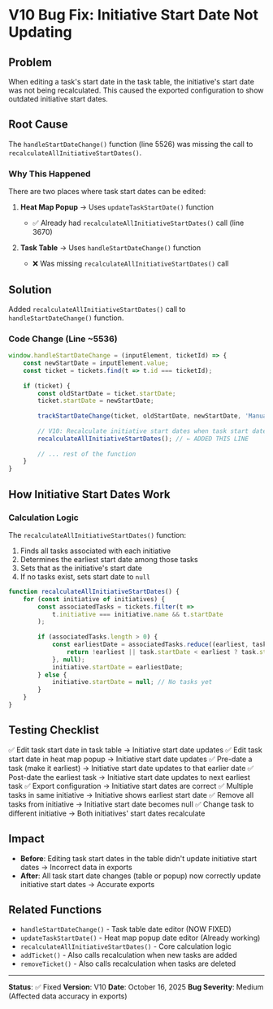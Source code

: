 # V10 Bug Fix: Initiative Start Date Not Updating

## Problem
When editing a task's start date in the task table, the initiative's start date was not being recalculated. This caused the exported configuration to show outdated initiative start dates.

## Root Cause
The `handleStartDateChange()` function (line 5526) was missing the call to `recalculateAllInitiativeStartDates()`.

### Why This Happened
There are two places where task start dates can be edited:

1. **Heat Map Popup** → Uses `updateTaskStartDate()` function
   - ✅ Already had `recalculateAllInitiativeStartDates()` call (line 3670)
   
2. **Task Table** → Uses `handleStartDateChange()` function  
   - ❌ Was missing `recalculateAllInitiativeStartDates()` call

## Solution
Added `recalculateAllInitiativeStartDates()` call to `handleStartDateChange()` function.

### Code Change (Line ~5536)
```javascript
window.handleStartDateChange = (inputElement, ticketId) => {
    const newStartDate = inputElement.value;
    const ticket = tickets.find(t => t.id === ticketId);
    
    if (ticket) {
        const oldStartDate = ticket.startDate;
        ticket.startDate = newStartDate;
        
        trackStartDateChange(ticket, oldStartDate, newStartDate, 'Manual update via UI');
        
        // V10: Recalculate initiative start dates when task start date changes
        recalculateAllInitiativeStartDates(); // ← ADDED THIS LINE
        
        // ... rest of the function
    }
}
```

## How Initiative Start Dates Work

### Calculation Logic
The `recalculateAllInitiativeStartDates()` function:
1. Finds all tasks associated with each initiative
2. Determines the earliest start date among those tasks
3. Sets that as the initiative's start date
4. If no tasks exist, sets start date to `null`

```javascript
function recalculateAllInitiativeStartDates() {
    for (const initiative of initiatives) {
        const associatedTasks = tickets.filter(t => 
            t.initiative === initiative.name && t.startDate
        );
        
        if (associatedTasks.length > 0) {
            const earliestDate = associatedTasks.reduce((earliest, task) => {
                return !earliest || task.startDate < earliest ? task.startDate : earliest;
            }, null);
            initiative.startDate = earliestDate;
        } else {
            initiative.startDate = null; // No tasks yet
        }
    }
}
```

## Testing Checklist

✅ Edit task start date in task table → Initiative start date updates
✅ Edit task start date in heat map popup → Initiative start date updates
✅ Pre-date a task (make it earliest) → Initiative start date updates to that earlier date
✅ Post-date the earliest task → Initiative start date updates to next earliest task
✅ Export configuration → Initiative start dates are correct
✅ Multiple tasks in same initiative → Initiative shows earliest start date
✅ Remove all tasks from initiative → Initiative start date becomes null
✅ Change task to different initiative → Both initiatives' start dates recalculate

## Impact
- **Before**: Editing task start dates in the table didn't update initiative start dates → Incorrect data in exports
- **After**: All task start date changes (table or popup) now correctly update initiative start dates → Accurate exports

## Related Functions
- `handleStartDateChange()` - Task table date editor (NOW FIXED)
- `updateTaskStartDate()` - Heat map popup date editor (Already working)
- `recalculateAllInitiativeStartDates()` - Core calculation logic
- `addTicket()` - Also calls recalculation when new tasks are added
- `removeTicket()` - Also calls recalculation when tasks are deleted

---

**Status**: ✅ Fixed
**Version**: V10
**Date**: October 16, 2025
**Bug Severity**: Medium (Affected data accuracy in exports)

